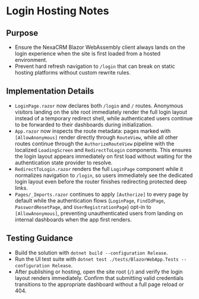 # Login Hosting Notes

## Purpose
- Ensure the NexaCRM Blazor WebAssembly client always lands on the login experience when the site is first loaded from a hosted environment.
- Prevent hard refresh navigation to `/login` that can break on static hosting platforms without custom rewrite rules.

## Implementation Details
- `LoginPage.razor` now declares both `/login` and `/` routes. Anonymous visitors landing on the site root immediately render the full login layout instead of a temporary redirect shell, while authenticated users continue to be forwarded to their dashboards during initialization.
- `App.razor` now inspects the route metadata: pages marked with `[AllowAnonymous]` render directly through `RouteView`, while all other routes continue through the `AuthorizeRouteView` pipeline with the localized `LoadingScreen` and `RedirectToLogin` components. This ensures the login layout appears immediately on first load without waiting for the authentication state provider to resolve.
- `RedirectToLogin.razor` renders the full `LoginPage` component while it normalizes navigation to `/login`, so users immediately see the dedicated login layout even before the router finishes redirecting protected deep links.
- `Pages/_Imports.razor` continues to apply `[Authorize]` to every page by default while the authentication flows (`LoginPage`, `FindIdPage`, `PasswordResetPage`, and `UserRegistrationPage`) opt-in to `[AllowAnonymous]`, preventing unauthenticated users from landing on internal dashboards when the app first renders.

## Testing Guidance
- Build the solution with `dotnet build --configuration Release`.
- Run the UI test suite with `dotnet test ./tests/BlazorWebApp.Tests --configuration Release`.
- After publishing or hosting, open the site root (`/`) and verify the login layout renders immediately. Confirm that submitting valid credentials transitions to the appropriate dashboard without a full page reload or 404.
